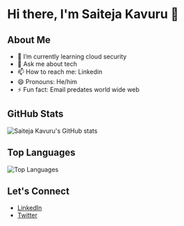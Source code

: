 # Hi there, I'm Saiteja Kavuru 👋

## About Me
- 🌱 I’m currently learning cloud security 
- 💬 Ask me about tech 
- 📫 How to reach me: Linkedin
- 😄 Pronouns: He/him
- ⚡ Fun fact: Email predates world wide web

## GitHub Stats

![Saiteja Kavuru's GitHub stats](https://github-readme-stats.vercel.app/api?username=saitejakavuru&show_icons=true&theme=radical)

## Top Languages

![Top Languages](https://github-readme-stats.vercel.app/api/top-langs/?username=saitejakavuru&layout=compact&theme=radical)

## Let's Connect

- [LinkedIn](https://www.linkedin.com/in/saitejakavuru/)
- [Twitter](https://twitter.com/saitejakavuru)

